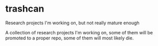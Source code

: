 # trashcan
Research projects I'm working on, but not really mature enough

A collection of research projects I'm working on, some of them will be promoted to a proper repo, some of them will most likely die.
